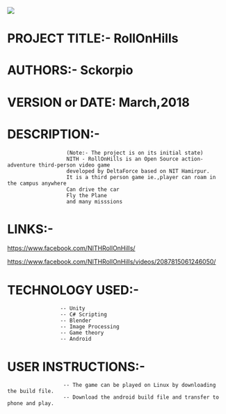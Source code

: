![](poster.png)

# PROJECT TITLE:-  RollOnHills
# AUTHORS:-         Sckorpio
# VERSION or DATE: March,2018

# DESCRIPTION:-
                       (Note:- The project is on its initial state)
                       NITH - RollOnHills is an Open Source action-adventure third-person video game 
                       developed by DeltaForce based on NIT Hamirpur.
                       It is a third person game ie.,player can roam in the campus anywhere
                       Can drive the car
                       Fly the Plane
                       and many misssions
                                             
# LINKS:-    
https://www.facebook.com/NITHRollOnHills/

  https://www.facebook.com/NITHRollOnHills/videos/2087815061246050/

# TECHNOLOGY USED:-
                     -- Unity
                     -- C# Scripting
                     -- Blender
                     -- Image Processing
                     -- Game theory
                     -- Android
                     
# USER INSTRUCTIONS:-
                      -- The game can be played on Linux by downloading the build file.
                      -- Download the android build file and transfer to phone and play.
                     
                       
                    
